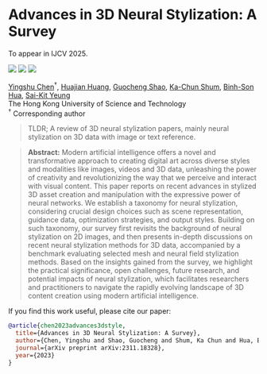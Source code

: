 # Advances in 3D Neural Stylization: A Survey
To appear in IJCV 2025.<br>
<!--<a href="https://advances3dstyle.hkustvgd.com/"><img src="https://img.shields.io/badge/WEBSITE-stay%20tuned-blue?style=for-the-badge"></a>-->
<a href="#"><img src="https://img.shields.io/badge/WEBSITE-stay%20tuned-efefef?style=for-the-badge"></a>
<a href="https://arxiv.org/abs/2311.18328"><img src="https://img.shields.io/badge/arxiv-2311.18328-red?style=for-the-badge"></a>
<a href="https://github.com/chenyingshu/advances_3d_neural_stylization"><img src="https://img.shields.io/badge/CODE-Access%20Github-0366d6?style=for-the-badge"></a>
<!--<a href="https://chenyingshu.github.ioadvances_3d_neural_stylization/assets/survey.pdf"><img src="https://img.shields.io/badge/paper-download%20paper-green?style=for-the-badge"></a>-->


[Yingshu Chen](https://www.chenyingshu.com/)<sup>†</sup>,
[Huajian Huang](https://huajianup.github.io/),
[Guocheng Shao](#),
[Ka-Chun Shum](https://scholar.google.com/citations?user=LAUhTjAAAAAJ&hl),
[Binh-Son Hua](https://sonhua.github.io/),
[Sai-Kit Yeung](https://www.saikit.org/) <br>
The Hong Kong University of Science and Technology<br>
<sup>†</sup> Corresponding author

> TLDR; A review of 3D neural stylization papers, mainly neural stylization on 3D data with image or text reference.

> **Abstract:**
Modern artificial intelligence offers a novel and transformative approach to creating digital art across diverse styles and modalities like images, videos and 3D data, unleashing the power of creativity and revolutionizing the way that we perceive and interact with visual content. This paper reports on recent advances in stylized 3D asset creation and manipulation with the expressive power of neural networks. We establish a taxonomy for neural stylization, considering crucial design choices such as scene representation, guidance data, optimization strategies, and output styles. Building on such taxonomy, our survey first revisits the background of neural stylization on 2D images, and then presents in-depth discussions on recent neural stylization methods for 3D data, accompanied by a benchmark evaluating selected mesh and neural field stylization methods. Based on the insights gained from the survey, we highlight the practical significance, open challenges, future research, and potential impacts of neural stylization, which facilitates researchers and practitioners to navigate the rapidly evolving landscape of 3D content creation using modern artificial intelligence.

If you find this work useful, please cite our paper:
```bibtex
@article{chen2023advances3dstyle,
  title={Advances in 3D Neural Stylization: A Survey},
  author={Chen, Yingshu and Shao, Guocheng and Shum, Ka Chun and Hua, Binh-Son and Yeung, Sai-Kit},
  journal={arXiv preprint arXiv:2311.18328},
  year={2023}
}
```